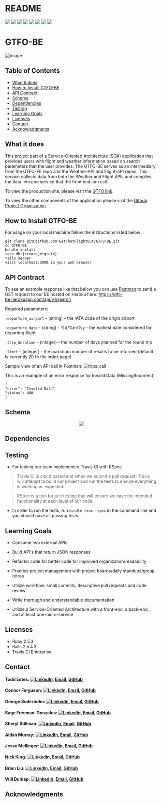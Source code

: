 # README
![](https://img.shields.io/badge/Rails-5.2.4-informational?style=flat&logo=<LOGO_NAME>&logoColor=white&color=2bbc8a) 
![](https://img.shields.io/badge/Ruby-2.5.3-orange) 
![](https://img.shields.io/badge/Code-HTML-informational?style=flat&logo=<LOGO_NAME>&logoColor=white&color=2bbc8a) 
![](https://img.shields.io/gem/v/sinatra)
![](https://img.shields.io/gem/v/fast_jsonapi)
![](https://img.shields.io/travis/com/GetThatFlightOut/GTFO-BE)
![](https://img.shields.io/badge/GetThatFlightOut-BE-green)
![](https://github.com/GetThatFlightOut/GTFO-FE/stargazers)

# GTFO-BE
![image](https://user-images.githubusercontent.com/68172332/104384272-6d70f100-54ee-11eb-94ba-287258e83de7.png)

## Table of Contents
  - [What it does](#what-it-does)
  - [How to Install GTFO-BE](#how-to-install-gtfo-be)
  - [API Contract](#api-contract)
  - [Schema](#schema)
  - [Dependencies](#dependencies)
  - [Testing](#testing)
  - [Learning Goals](#learning-goals)
  - [Licenses](#licenses)
  - [Contact](#contact)
  - [Acknowledgments](#acknowledgments)

## What it does

This project part of a Service-Oriented Architecture (SOA) application that provides users with flight and weather information based on search parameters that the user provides. The GTFO-BE serves as an intermediary from the GTFO-FE repo and the Weather-API and Flight-API repos. This service collects data from both the Weather and Flight APIs and compiles the data into one service that the front end can call. 

To view the production site, please visit the [GTFO link](https://gtfo-fe.herokuapp.com/).

To view the other components of the application please visit the [Github Project Organization](https://github.com/GetThatFlightOut).

## How to Install GTFO-BE

For usage on your local machine follow the instructions listed below:

```
git clone git@github.com:GetThatFlightOut/GTFO-BE.git
cd GTFO-BE
bundle install
rake db:{create,migrate}
rails server
visit localhost:3000 in your web browser
```

## API Contract

To see an example response like that below you can use [Postman](https://www.postman.com/) to send a GET request to our BE hosted on Heroku here: https://gtfo-be.herokuapp.com/api/v1/search

Required parameters:

`:departure_airport` - (string) - the IATA code of the origin airport

`:departure_date` - (string) - %d/%m/%y - the earliest date considered for departing flight

`:trip_duration` - (integer) - the number of days planned for the round trip

`:limit` - (integer) - the maximum number of results to be returned (default is currently 20 fo the index page)

Sample view of an API call in Postman:
![trips_call](https://user-images.githubusercontent.com/7945439/104528708-391c3400-55c5-11eb-807d-b95c37e0a4ae.png)


This is an example of an error response for Invalid Data (Missing/Incorrect)
```
{
"error": "Invalid Data",
"status": 400
}
```

## Schema 

 <p align="center">
 <img src="https://i.imgur.com/OW5QQGw.png">
  </p>
  
 
## Dependencies


## Testing

* For testing our team implemented Travis CI with RSpec

> Travis CI is cloud based and when we submit a pull request, Travis will attempt to build our project and run the tests to ensure everything is working as expected. 

> RSpec is a tool for unit testing that will ensure we have the intended functionality at each level of our code. 

* In order to run the tests, run `bundle exec rspec` in the command line and you should have all passing tests.

## Learning Goals

  * Consume two external APIs
  
  * Build API's that return JSON responses
  
  * Refactor code for better code for improved organization/readability
  
  * Practice project management with project boards/daily standups/group retros
  
  * Utilize workflow: small commits, descriptive pull requests and code review
  
  * Write thorough and understandable documentation 
  
  * Utilize a Service-Oriented Architecture with a front-end, a back-end, and at least one micro-service 
  
## Licenses

  * Ruby 2.5.3
  * Rails 2.5.4.3
  * Travis CI Enterprise
  
## Contact

#### Todd Estes: [![LinkedIn][linkedin-shield]](https://www.linkedin.com/in/toddwestes/), [Email](mailto:elestes@gmail.com), [GitHub](https://github.com/Todd-Estes)
 
#### Connor Ferguson: [![LinkedIn][linkedin-shield]](https://www.linkedin.com/in/connor-p-ferguson/), [Email](mailto:cpfergus1@gmail.com), [GitHub](https://github.com/cpfergus1)
 
#### George Soderholm: [![LinkedIn][linkedin-shield]](https://www.linkedin.com/in/george-soderholm-05776947/), [Email](mailto:georgesoderholm@gmail.com), [GitHub](https://github.com/GeorgieGirl24)
    
#### Sage Freeman-Gonzales: [![LinkedIn][linkedin-shield]](https://www.linkedin.com/in/sagefreemangonzales/), [Email](mailto:sagegonzales15@gmail.com), [GitHub](https://github.com/SageOfCode)
 
#### Sheryl Stillman: [![LinkedIn][linkedin-shield]](https://www.linkedin.com/in/sherylstillman1/), [Email](mailto:sheryl.stillman@gmail.com), [GitHub](https://github.com/stillsheryl)
    
#### Aidan Murray:  [![LinkedIn][linkedin-shield]](http://www.linkedin.com/in/aidan-murray-teknoserval), [Email](mailto:aidanhansm@gmail.com), [GitHub](https://github.com/TeknoServal)
      
#### Jesse Mellinger: [![LinkedIn][linkedin-shield]](https://www.linkedin.com/in/jesse-mellinger/), [Email](mailto:jesse.m.mellinger@gmail.com), [GitHub](https://github.com/JesseMellinger)
        
#### Nick King: [![LinkedIn][linkedin-shield]](https://www.linkedin.com/in/nick-king-3128501ba/), [Email](mailto:nickmaxking@gmail.com), [GitHub](https://github.com/nmking22)
 
#### Brian Liu: [![LinkedIn][linkedin-shield]](https://www.linkedin.com/in/brian-liu-8356287b/), [Email](mailto:brian.b.liu@gmail.com), [GitHub](https://github.com/badgerbreezy)
    
#### Will Dunlap: [![LinkedIn][linkedin-shield]](https://www.linkedin.com/in/willwdunlap/), [Email](mailto:dunlapww@gmail.com), [GitHub](https://github.com/dunlapww)
   
## Acknowledgments

<!-- MARKDOWN LINKS -->
[linkedin-shield]: https://img.shields.io/badge/-LinkedIn-black.svg?style=flat-square&logo=linkedin&colorB=555
